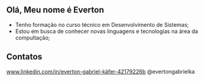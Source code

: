 ## Olá, Meu nome é Everton

- Tenho formação no curso técnico em Desenvolvimento de Sistemas;
- Estou em busca de conhecer novas linguagens e tecnologias na área da compultação;

##
## Contatos
www.linkedin.com/in/everton-gabriel-käfer-42179226b
@evertongabrielka
<!--
**EvertonGKafer/EvertonGKafer** is a ✨ _special_ ✨ repository because its `README.md` (this file) appears on your GitHub profile.

Here are some ideas to get you started:

- 🔭 I’m currently working on ...
- 🌱 I’m currently learning ...
- 👯 I’m looking to collaborate on ...
- 🤔 I’m looking for help with ...
- 💬 Ask me about ...
- 📫 How to reach me: ...
- 😄 Pronouns: ...
- ⚡ Fun fact: ...
-->
